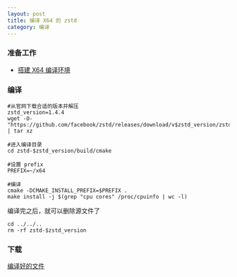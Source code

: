 ```yaml
---
layout: post
title: 编译 X64 的 zstd
category: 编译
---
```


### 准备工作
- [搭建 X64 编译环境](/编译/2019/11/23/x64-environment.html)

### 编译
```shell
#从官网下载合适的版本并解压
zstd_version=1.4.4
wget -O- "https://github.com/facebook/zstd/releases/download/v$zstd_version/zstd-$zstd_version.tar.gz" | tar xz

#进入编译目录
cd zstd-$zstd_version/build/cmake

#设置 prefix
PREFIX=~/x64

#编译
cmake -DCMAKE_INSTALL_PREFIX=$PREFIX .
make install -j $(grep "cpu cores" /proc/cpuinfo | wc -l)
```

编译完之后，就可以删除源文件了
```shell
cd ../../..
rm -rf zstd-$zstd_version
```

### 下载
[编译好的文件](/assets/x64-zstd.tar.gz)
